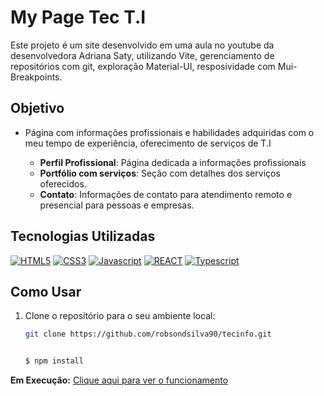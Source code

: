 # My Page Tec T.I

 Este projeto é um site desenvolvido em uma aula no youtube da desenvolvedora Adriana Saty, utilizando Vite, gerenciamento de repositórios com git, exploração Material-UI, resposividade com Mui-Breakpoints.

## Objetivo

- Página com informações profissionais e habilidades adquiridas com o meu tempo de experiência, oferecimento de serviços de T.I

  - **Perfil Profissional**: Página dedicada a informações profissionais
  - **Portfólio com serviços**: Seção com detalhes dos serviços oferecidos.
  - **Contato**: Informações de contato para atendimento remoto e presencial para pessoas e empresas.

## Tecnologias Utilizadas

[![HTML5](https://img.shields.io/badge/HTML5-E34F26?style=for-the-badge&logo=html5&logoColor=white)](#)
[![CSS3](https://img.shields.io/badge/CSS3-1572B6?style=for-the-badge&logo=css3&logoColor=white)](#)
[![Javascript](https://img.shields.io/badge/JavaScript-F7DF1E?style=for-the-badge&logo=javascript&logoColor=black)](#)
[![REACT](https://img.shields.io/badge/React-20232A?style=for-the-badge&logo=react&logoColor=61DAFB)](#)
[![Typescript](https://img.shields.io/badge/TypeScript-007ACC?style=for-the-badge&logo=typescript&logoColor=white)](#)

## Como Usar

1. Clone o repositório para o seu ambiente local:

   ```bash
   git clone https://github.com/robsondsilva90/tecinfo.git

   
   $ npm install


  **Em Execução:**
  [Clique aqui para ver o funcionamento](...)
